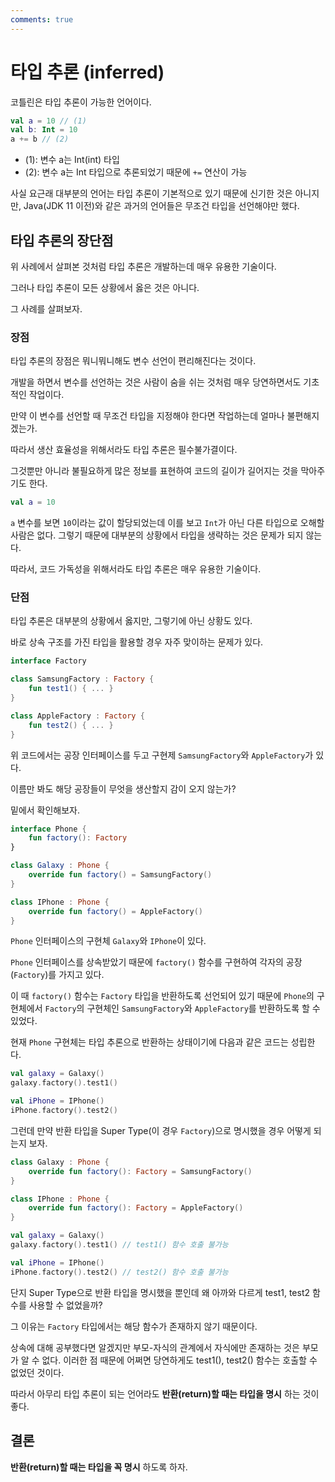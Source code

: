```yaml
---
comments: true
---
```


# 타입 추론 (inferred)

코틀린은 타입 추론이 가능한 언어이다.

```kotlin
val a = 10 // (1)
val b: Int = 10
a += b // (2)
```

- (1): 변수 a는 Int(int) 타입
- (2): 변수 a는 Int 타입으로 추론되었기 때문에 `+=` 연산이 가능

사실 요근래 대부분의 언어는 타입 추론이 기본적으로 있기 때문에 신기한 것은 아니지만, Java(JDK 11 이전)와 같은 과거의 언어들은 무조건 타입을 선언해야만 했다.

## 타입 추론의 장단점

위 사례에서 살펴본 것처럼 타입 추론은 개발하는데 매우 유용한 기술이다.

그러나 타입 추론이 모든 상황에서 옳은 것은 아니다.

그 사례를 살펴보자.

### 장점

타입 추론의 장점은 뭐니뭐니해도 변수 선언이 편리해진다는 것이다.

개발을 하면서 변수를 선언하는 것은 사람이 숨을 쉬는 것처럼 매우 당연하면서도 기초적인 작업이다.

만약 이 변수를 선언할 때 무조건 타입을 지정해야 한다면 작업하는데 얼마나 불편해지겠는가.

따라서 생산 효율성을 위해서라도 타입 추론은 필수불가결이다.

그것뿐만 아니라 불필요하게 많은 정보를 표현하여 코드의 길이가 길어지는 것을 막아주기도 한다.

```kotlin
val a = 10
```

`a` 변수를 보면 `10`이라는 값이 할당되었는데 이를 보고 `Int`가 아닌 다른 타입으로 오해할 사람은 없다. 그렇기 때문에 대부분의 상황에서 타입을 생략하는 것은 문제가 되지 않는다.

따라서, 코드 가독성을 위해서라도 타입 추론은 매우 유용한 기술이다.

### 단점

타입 추론은 대부분의 상황에서 옳지만, 그렇기에 아닌 상황도 있다.

바로 상속 구조를 가진 타입을 활용할 경우 자주 맞이하는 문제가 있다.

```kotlin
interface Factory

class SamsungFactory : Factory {
    fun test1() { ... }
}

class AppleFactory : Factory {
    fun test2() { ... }
}
```

위 코드에서는 공장 인터페이스를 두고 구현제 `SamsungFactory`와 `AppleFactory`가 있다.

이름만 봐도 해당 공장들이 무엇을 생산할지 감이 오지 않는가?

밑에서 확인해보자.

```kotlin
interface Phone {
    fun factory(): Factory
}

class Galaxy : Phone {
    override fun factory() = SamsungFactory()
}

class IPhone : Phone {
    override fun factory() = AppleFactory()
}
```

`Phone` 인터페이스의 구현체 `Galaxy`와 `IPhone`이 있다.

`Phone` 인터페이스를 상속받았기 때문에 `factory()` 함수를 구현하여 각자의 공장(`Factory`)를 가지고 있다.

이 때 `factory()` 함수는 `Factory` 타입을 반환하도록 선언되어 있기 때문에 `Phone`의 구현체에서 `Factory`의 구현체인 `SamsungFactory`와 `AppleFactory`를 반환하도록 할 수 있었다.

현재 `Phone` 구현체는 타입 추론으로 반환하는 상태이기에 다음과 같은 코드는 성립한다.

```kotlin
val galaxy = Galaxy()
galaxy.factory().test1()

val iPhone = IPhone()
iPhone.factory().test2()
```

그런데 만약 반환 타입을 Super Type(이 경우 `Factory`)으로 명시했을 경우 어떻게 되는지 보자.

```kotlin
class Galaxy : Phone {
    override fun factory(): Factory = SamsungFactory()
}

class IPhone : Phone {
    override fun factory(): Factory = AppleFactory()
}

val galaxy = Galaxy()
galaxy.factory().test1() // test1() 함수 호출 불가능

val iPhone = IPhone()
iPhone.factory().test2() // test2() 함수 호출 불가능
```

단지 Super Type으로 반환 타입을 명시했을 뿐인데 왜 아까와 다르게 test1, test2 함수를 사용할 수 없었을까?

그 이유는 `Factory` 타입에서는 해당 함수가 존재하지 않기 때문이다.

상속에 대해 공부했다면 알겠지만 부모-자식의 관계에서 자식에만 존재하는 것은 부모가 알 수 없다. 이러한 점 때문에 어쩌면 당연하게도 test1(), test2() 함수는 호출할 수 없었던 것이다.

따라서 아무리 타입 추론이 되는 언어라도 **반환(return)할 때는 타입을 명시** 하는 것이 좋다.

## 결론

**반환(return)할 때는 타입을 꼭 명시** 하도록 하자.
